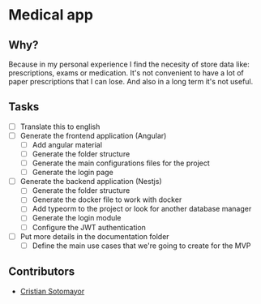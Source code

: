 # Medical app

## Why?

Because in my personal experience I find the necesity of store data like: prescriptions, exams or medication. It's not convenient to have a lot of paper prescriptions that I can lose. And also in a long term it's not useful.

## Tasks

- [ ] Translate this to english
- [ ] Generate the frontend application (Angular)
  - [ ] Add angular material
  - [ ] Generate the folder structure
  - [ ] Generate the main configurations files for the project
  - [ ] Generate the login page
- [ ] Generate the backend application (Nestjs)
  - [ ] Generate the folder structure
  - [ ] Generate the docker file to work with docker
  - [ ] Add typeorm to the project or look for another database manager
  - [ ] Generate the login module
  - [ ] Configure the JWT authentication
- [ ] Put more details in the documentation folder
  - [ ] Define the main use cases that we're going to create for the MVP

## Contributors

- [Cristian Sotomayor](https://github.com/csdev19)